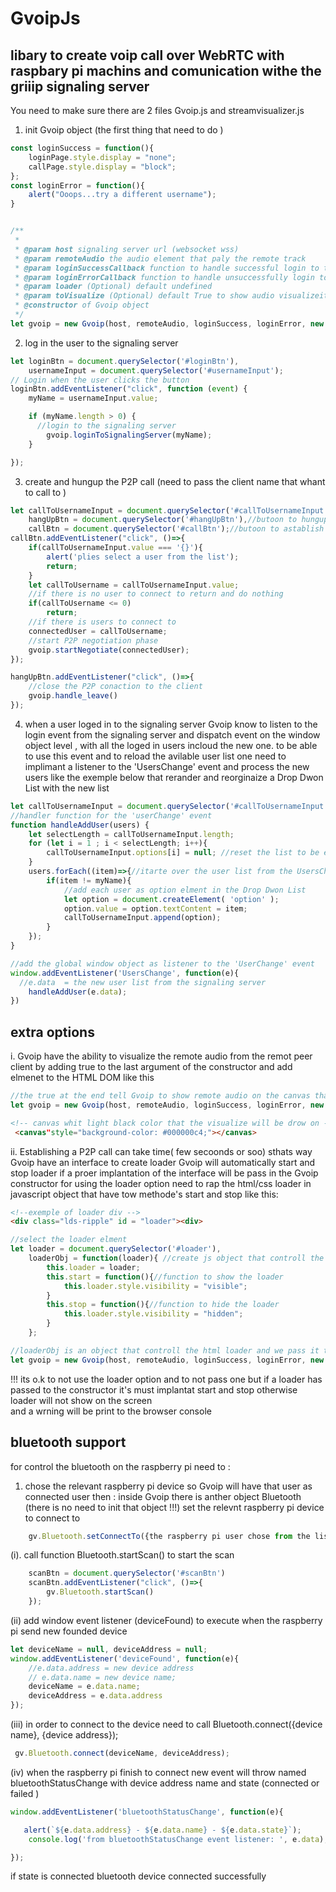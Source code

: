 # GvoipJs
## libary to create voip call over WebRTC with raspbary pi machins and comunication withe the griiip signaling server 
You need to make sure there are 2 files Gvoip.js and streamvisualizer.js

1. init Gvoip object (the first thing that need to do )
```javascript
const loginSuccess = function(){
    loginPage.style.display = "none";
    callPage.style.display = "block";
};
const loginError = function(){
    alert("Ooops...try a different username");
}


/**
 *
 * @param host signaling server url (websocket wss)
 * @param remoteAudio the audio element that paly the remote track
 * @param loginSuccessCallback function to handle successful login to the signaling server
 * @param loginErrorCallback function to handle unsuccessfully login to the signaling server
 * @param loader (Optional) default undefined 
 * @param toVisualize (Optional) default True to show audio visualizeition
 * @constructor of Gvoip object
 */
let gvoip = new Gvoip(host, remoteAudio, loginSuccess, loginError, new loaderObj(loader),true);
```
2. log in the user to the signaling server 
```javascript
let loginBtn = document.querySelector('#loginBtn'),
    usernameInput = document.querySelector('#usernameInput');
// Login when the user clicks the button
loginBtn.addEventListener("click", function (event) {
    myName = usernameInput.value;

    if (myName.length > 0) {
      //login to the signaling server
        gvoip.loginToSignalingServer(myName);
    }

});    
```

3. create and hungup the P2P call (need to pass the client name that whant to call to )

```javascript
let callToUsernameInput = document.querySelector('#callToUsernameInput'),//drope dwone list with a list of the loged in users
    hangUpBtn = document.querySelector('#hangUpBtn'),//butoon to hungup the call
    callBtn = document.querySelector('#callBtn');//butoon to astablish the call
callBtn.addEventListener("click", ()=>{
    if(callToUsernameInput.value === '{}'){
        alert('plies select a user from the list');
        return;
    }
    let callToUsername = callToUsernameInput.value;
    //if there is no user to connect to return and do nothing
    if(callToUsername <= 0)
        return;
    //if there is users to connect to
    connectedUser = callToUsername;
    //start P2P negotiation phase
    gvoip.startNegotiate(connectedUser);
});

hangUpBtn.addEventListener("click", ()=>{
    //close the P2P conaction to the client 
    gvoip.handle_leave()
});
```

4. when a user loged in to the signaling server Gvoip know to listen to the login event from the signaling server and dispatch event 
on the window object level , with all the loged in users incloud the new one.
to be able to use this event and to reload the avilable user list one need to implimant a listener to the 'UsersChange' event 
and process the new users like the exemple below that rerander and reorginaize a Drop Dwon List with the new list

```javascript
let callToUsernameInput = document.querySelector('#callToUsernameInput');
//handler function for the 'userChange' event
function handleAddUser(users) {
    let selectLength = callToUsernameInput.length;
    for (let i = 1 ; i < selectLength; i++){
        callToUsernameInput.options[i] = null; //reset the list to be empty
    }
    users.forEach((item)=>{//itarte over the user list from the UsersChange event
        if(item != myName){
            //add each user as option elment in the Drop Dwon List
            let option = document.createElement( 'option' );
            option.value = option.textContent = item;
            callToUsernameInput.append(option);
        }
    });
}

//add the global window object as listener to the 'UserChange' event
window.addEventListener('UsersChange', function(e){
  //e.data  = the new user list from the signaling server
    handleAddUser(e.data);
})
```

## extra options

i. Gvoip have the ability to visualize the remote audio from the remot peer client
by adding true to the last argument of the constructor and add <canvas> elmenet to the HTML DOM 
like this 
```javascript
//the true at the end tell Gvoip to show remote audio on the canvas that in the   DOM
let gvoip = new Gvoip(host, remoteAudio, loginSuccess, loginError, new loaderObj(loader),true);
```
```html
<!-- canvas whit light black color that the visualize will be drow on -->
 <canvas"style="background-color: #000000c4;"></canvas>
```

ii. Establishing a P2P call can take time( few secoonds or soo) sthats way Gvoip have an interface to create loader 
Gvoip will automatically start and stop loader if a proer implantation of the interface will be pass in the Gvoip constructor 
for using the loader option need to rap the html/css loader in javascript object that have tow methode's start and stop like this:
```html
<!--exemple of loader div -->
<div class="lds-ripple" id = "loader"><div>
```
```javascript
//select the loader elment
let loader = document.querySelector('#loader'),
    loaderObj = function(loader){ //create js object that controll the loader html elment and have stop and start functions !!!
        this.loader = loader;
        this.start = function(){//function to show the loader
            this.loader.style.visibility = "visible";
        }
        this.stop = function(){//function to hide the loader
            this.loader.style.visibility = "hidden";
        }
    };
```
```javascript
//loaderObj is an object that controll the html loader and we pass it to the Gviop object
let gvoip = new Gvoip(host, remoteAudio, loginSuccess, loginError, new loaderObj(loader),true);
```
!!! its o.k to not use the loader option and to not pass one
but if a loader has passed to the constructor it's must implantat start and stop otherwise loader will not show on the screen  
and a wrning will be print to the browser console 


## bluetooth support

for control the bluetooth on the raspberry pi need to :
1. chose the relevant raspberry pi device so Gvoip will have that user as connected user then :
inside Gvoip there is anther object Bluetooth (there is no need to init that object !!!)
set the relevnt raspberry pi device to connect to 
```javascript
    gv.Bluetooth.setConnectTo({the raspberry pi user chose from the list})
```

(i). call function Bluetooth.startScan() to start the scan

```javascript
    scanBtn = document.querySelector('#scanBtn')
    scanBtn.addEventListener("click", ()=>{
        gv.Bluetooth.startScan()
    });

``` 

(ii) add window event listener (deviceFound) to execute when the raspberry pi send new founded device

```javascript
let deviceName = null, deviceAddress = null;
window.addEventListener('deviceFound', function(e){
    //e.data.address = new device address
    // e.data.name = new device name;
    deviceName = e.data.name; 
    deviceAddress = e.data.address
});
``` 
(iii) in order to connect to the device need to call 
Bluetooth.connect({device name}, {device address});
```javascript
 gv.Bluetooth.connect(deviceName, deviceAddress);
```
(iv) when the raspberry pi finish to connect new event will throw named   bluetoothStatusChange
with device address name and state (connected or failed )

```javascript
window.addEventListener('bluetoothStatusChange', function(e){

   alert(`${e.data.address} - ${e.data.name} - ${e.data.state}`);
    console.log('from bluetoothStatusChange event listener: ', e.data);

});
```
if state is connected bluetooth device connected successfully 

